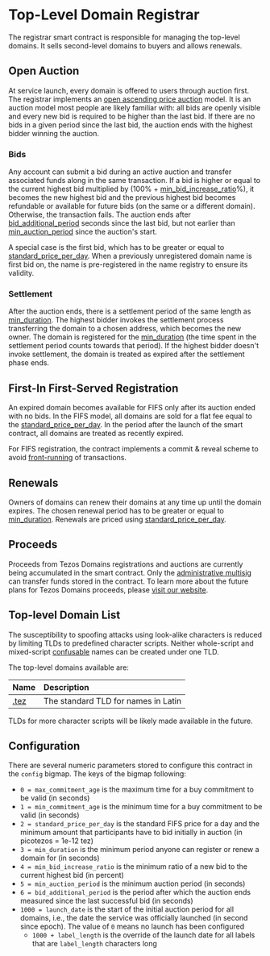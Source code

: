 # Top-Level Domain Registrar

The registrar smart contract is responsible for managing the top-level domains. It sells second-level domains to buyers and allows renewals.

## Open Auction

At service launch, every domain is offered to users through auction first. The registrar implements an [open ascending price auction](https://en.wikipedia.org/wiki/English_auction) model. It is an auction model most people are likely familiar with: all bids are openly visible and every new bid is required to be higher than the last bid. If there are no bids in a given period since the last bid, the auction ends with the highest bidder winning the auction.

### Bids

Any account can submit a bid during an active auction and transfer associated funds along in the same transaction. If a bid is higher or equal to the current highest bid multiplied by \(100% + [min\_bid\_increase\_ratio](top-level-domain-registrar.md#configuration)%\), it becomes the new highest bid and the previous highest bid becomes refundable or available for future bids \(on the same or a different domain\). Otherwise, the transaction fails. The auction ends after [bid\_additional\_period](top-level-domain-registrar.md#configuration) seconds since the last bid, but not earlier than [min\_auction\_period](top-level-domain-registrar.md#configuration) since the auction's start.

A special case is the first bid, which has to be greater or equal to [standard\_price\_per\_day](top-level-domain-registrar.md#configuration). When a previously unregistered domain name is first bid on, the name is pre-registered in the name registry to ensure its validity.

### Settlement

After the auction ends, there is a settlement period of the same length as [min\_duration](top-level-domain-registrar.md#configuration). The highest bidder invokes the settlement process transferring the domain to a chosen address, which becomes the new owner. The domain is registered for the [min\_duration](top-level-domain-registrar.md#configuration) \(the time spent in the settlement period counts towards that period\). If the highest bidder doesn't invoke settlement, the domain is treated as expired after the settlement phase ends.

## First-In First-Served Registration

An expired domain becomes available for FIFS only after its auction ended with no bids. In the FIFS model, all domains are sold for a flat fee equal to the [standard\_price\_per\_day](top-level-domain-registrar.md#configuration). In the period after the launch of the smart contract, all domains are treated as recently expired.

For FIFS registration, the contract implements a commit & reveal scheme to avoid [front-running](https://medium.com/consensys-diligence/transparent-dishonesty-taxonomy-of-front-running-attacks-on-blockchain-317d8ff78068) of transactions.

## Renewals

Owners of domains can renew their domains at any time up until the domain expires. The chosen renewal period has to be greater or equal to [min\_duration](top-level-domain-registrar.md#configuration). Renewals are priced using [standard\_price\_per\_day](top-level-domain-registrar.md#configuration).

## Proceeds

Proceeds from Tezos Domains registrations and auctions are currently being accumulated in the smart contract. Only the [administrative multisig](ownership-overview.md#administrative-multisig) can transfer funds stored in the contract. To learn more about the future plans for Tezos Domains proceeds, please [visit our website](https://tezos.domains/about/proceeds).

## Top-level Domain List

The susceptibility to spoofing attacks using look-alike characters is reduced by limiting TLDs to predefined character scripts. Neither whole-script and mixed-script [confusable](https://www.unicode.org/reports/tr39/#Confusable_Detection) names can be created under one TLD.

The top-level domains available are:

| Name | Description |
| :--- | :--- |
| [.tez](../interoperability/.tez-tld.md) | The standard TLD for names in Latin |

TLDs for more character scripts will be likely made available in the future.

## Configuration

There are several numeric parameters stored to configure this contract in the `config` bigmap. The keys of the bigmap following:

* `0 = max_commitment_age` is the maximum time for a buy commitment to be valid \(in seconds\)
* `1 = min_commitment_age` is the minimum time for a buy commitment to be valid \(in seconds\)
* `2 = standard_price_per_day` is the standard FIFS price for a day and the minimum amount that participants have to bid initially in auction \(in picotezos = 1e-12 tez\)
* `3 = min_duration` is the minimum period anyone can register or renew a domain for \(in seconds\)
* `4 = min_bid_increase_ratio` is the minimum ratio of a new bid to the current highest bid \(in percent\)
* `5 = min_auction_period` is the minimum auction period \(in seconds\)
* `6 = bid_additional_period` is the period after which the auction ends measured since the last successful bid \(in seconds\)
* `1000 = launch_date` is the start of the initial auction period for all domains, i.e., the date the service was officially launched \(in second since epoch\). The value of `0` means no launch has been configured
  * `1000 + label_length` is the override of the launch date for all labels that are `label_length` characters long

